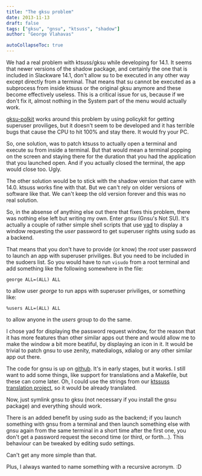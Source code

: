 ```yaml
---
title: "The gksu problem"
date: 2013-11-13
draft: false
tags: ["gksu", "gnsu", "ktsuss", "shadow"]
author: "George Vlahavas"

autoCollapseToc: true
---
```


We had a real problem with ktsuss/gksu while developing for 14.1. It
seems that newer versions of the shadow package, and certainly the one
that is included in Slackware 14.1, don't allow su to be executed in any
other way except directly from a terminal. That means that su cannot be
executed as a subprocess from inside ktsuss or the original gksu anymore
and these become effectively useless. This is a critical issue for us,
because if we don't fix it, almost nothing in the System part of the
menu would actually work.

[gksu-polkit](https://live.gnome.org/gksu)
works around this problem by using policykit for getting
superuser proviliges, but it doesn't seem to be developed and it has
terrible bugs that cause the CPU to hit 100% and stay there. It
would fry your PC.

So, one solution, was to patch ktsuss to actually open a terminal
and execute su from inside a terminal. But that would mean a
terminal popping on the screen and staying there for the duration
that you had the application that you launched open. And if you
actually closed the terminal, the app would close too. Ugly.

The other solution would be to stick with the shadow version that
came with 14.0. ktsuss works fine with that. But we can't rely on
older versions of software like that. We can't keep the old version
forever and this was no real solution.

So, in the absense of anything else out there that fixes this
problem, there was nothing else left but writing my own. Enter *gnsu*
(Gnsu's Not SU). It's actually a couple of rather simple shell
scripts that use [yad](https://code.google.com/p/yad/)
to display a window requesting the *user*
password to get superuser rights using sudo as a backend.

That means that you don't have to provide (or know) the *root* user
password to launch an app with superuser priviliges. But you need to
be included in the sudoers list. So you would have to run `visudo`
from a root terminal and add something like the following somewhere
in the file:

    george ALL=(ALL) ALL

to allow user *george* to run apps with superuser priviliges, or
something like:

    %users ALL=(ALL) ALL

to allow anyone in the *users* group to do the same.

I chose yad for displaying the password request window, for
the reason that it has more features than other similar apps
out there and would allow me to make the window a bit more
beatiful, by displaying an icon in it. It would be trivial
to patch gnsu to use zenity, matedialogs, xdialog or any
other similar app out there.

The code for gnsu is up on [github](https://github.com/gapan/gnsu).
It's in early stages, but
it works. I still want to add some things, like support for
translations and a Makefile, but these can come later. Oh, I
could use the strings from our
[ktssuss translation project](https://www.transifex.com/projects/p/salix/resource/ktsuss-l10n/),
so it would be already translated.

Now, just symlink gnsu to gksu (not necessary if you install
the gnsu package) and everything should work.

There is an added benefit by using sudo as the backend; if
you launch something with gnsu from a terminal and then
launch something else with gnsu again from the same terminal
in a short time after the first one, you don't get a
password request the second time (or third, or forth...).
This behaviour can be tweaked by editing sudo settings.

Can't get any more simple than that.

Plus, I always wanted to name something with a recursive
acronym. :D
